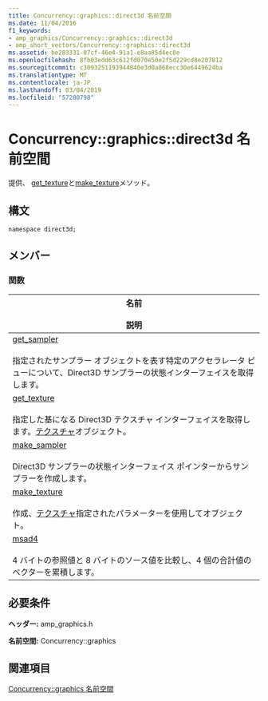 ```yaml
---
title: Concurrency::graphics::direct3d 名前空間
ms.date: 11/04/2016
f1_keywords:
- amp_graphics/Concurrency::graphics::direct3d
- amp_short_vectors/Concurrency::graphics::direct3d
ms.assetid: be283331-07cf-46e4-91a1-e8aa85d4ec8e
ms.openlocfilehash: 8fb03edd63c612fd070e50e2f5d229cd8e207812
ms.sourcegitcommit: c3093251193944840e3d0a068ecc30e6449624ba
ms.translationtype: MT
ms.contentlocale: ja-JP
ms.lasthandoff: 03/04/2019
ms.locfileid: "57280798"
---
```

# <a name="concurrencygraphicsdirect3d-namespace"></a>Concurrency::graphics::direct3d 名前空間

提供、 [get_texture](concurrency-graphics-direct3d-namespace-functions.md#get_texture)と[make_texture](concurrency-graphics-direct3d-namespace-functions.md#make_texture)メソッド。

## <a name="syntax"></a>構文

```
namespace direct3d;
```

## <a name="members"></a>メンバー

### <a name="functions"></a>関数

|名前<br /><br /> 説明|
|--------------------------|
|[get_sampler](concurrency-graphics-direct3d-namespace-functions.md#get_sampler)<br /><br /> 指定されたサンプラー オブジェクトを表す特定のアクセラレータ ビューについて、Direct3D サンプラーの状態インターフェイスを取得します。|
|[get_texture](concurrency-graphics-direct3d-namespace-functions.md#get_texture)<br /><br /> 指定した基になる Direct3D テクスチャ インターフェイスを取得します。[テクスチャ](texture-class.md)オブジェクト。|
|[make_sampler](concurrency-graphics-direct3d-namespace-functions.md#make_sampler)<br /><br /> Direct3D サンプラーの状態インターフェイス ポインターからサンプラーを作成します。|
|[make_texture](concurrency-graphics-direct3d-namespace-functions.md#make_texture)<br /><br /> 作成、[テクスチャ](texture-class.md)指定されたパラメーターを使用してオブジェクト。|
|[msad4](concurrency-graphics-direct3d-namespace-functions.md#msad4)<br /><br /> 4 バイトの参照値と 8 バイトのソース値を比較し、4 個の合計値のベクターを累積します。|

## <a name="requirements"></a>必要条件

**ヘッダー:** amp_graphics.h

**名前空間:** Concurrency::graphics

## <a name="see-also"></a>関連項目

[Concurrency::graphics 名前空間](concurrency-graphics-namespace.md)

